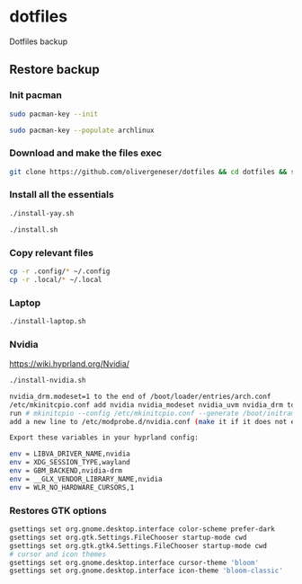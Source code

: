 # dotfiles
Dotfiles backup

<h2>Restore backup</h2>

### Init pacman
```bash
sudo pacman-key --init
```
```bash
sudo pacman-key --populate archlinux
```

### Download and make the files exec
```bash
git clone https://github.com/olivergeneser/dotfiles && cd dotfiles && sudo chmod +x *.sh
```

### Install all the essentials
```bash
./install-yay.sh
```
```bash
./install.sh
```

### Copy relevant files
```bash
cp -r .config/* ~/.config
cp -r .local/* ~/.local
```

### Laptop
```bash
./install-laptop.sh
```

### Nvidia 
https://wiki.hyprland.org/Nvidia/
```bash
./install-nvidia.sh

nvidia_drm.modeset=1 to the end of /boot/loader/entries/arch.conf
/etc/mkinitcpio.conf add nvidia nvidia_modeset nvidia_uvm nvidia_drm to your MODULES
run # mkinitcpio --config /etc/mkinitcpio.conf --generate /boot/initramfs-custom.img
add a new line to /etc/modprobe.d/nvidia.conf (make it if it does not exist) and add the line options nvidia-drm modeset=1

Export these variables in your hyprland config:

env = LIBVA_DRIVER_NAME,nvidia
env = XDG_SESSION_TYPE,wayland
env = GBM_BACKEND,nvidia-drm
env = __GLX_VENDOR_LIBRARY_NAME,nvidia
env = WLR_NO_HARDWARE_CURSORS,1

```





### Restores GTK options
```bash
gsettings set org.gnome.desktop.interface color-scheme prefer-dark
gsettings set org.gtk.Settings.FileChooser startup-mode cwd
gsettings set org.gtk.gtk4.Settings.FileChooser startup-mode cwd
# cursor and icon themes
gsettings set org.gnome.desktop.interface cursor-theme 'bloom'
gsettings set org.gnome.desktop.interface icon-theme 'bloom-classic'
```

